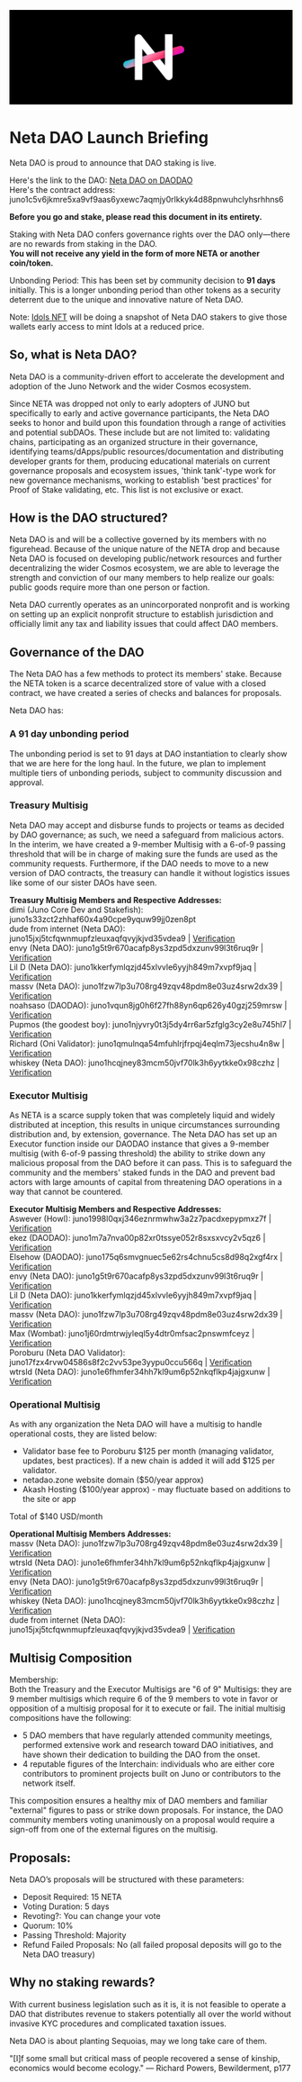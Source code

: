 ![Neta DAO](https://github.com/netadao/press/blob/main/netadao-header.png)
# Neta DAO Launch Briefing

Neta DAO is proud to announce that DAO staking is live.

Here's the link to the DAO: [Neta DAO on DAODAO](https://daodao.zone/dao/juno1c5v6jkmre5xa9vf9aas6yxewc7aqmjy0rlkkyk4d88pnwuhclyhsrhhns6)  
Here's the contract address: juno1c5v6jkmre5xa9vf9aas6yxewc7aqmjy0rlkkyk4d88pnwuhclyhsrhhns6

**Before you go and stake, please read this document in its entirety.**

Staking with Neta DAO confers governance rights over the DAO only—there are no rewards from staking in the DAO.  
**You will not receive any yield in the form of more NETA or another coin/token.**

Unbonding Period: This has been set by community decision to **91 days** initially. This is a longer unbonding period than other tokens as a security deterrent due to the unique and innovative nature of Neta DAO.

Note: [Idols NFT](https://idols.zone) will be doing a snapshot of Neta DAO stakers to give those wallets early access to mint Idols at a reduced price.

## So, what is Neta DAO?
Neta DAO is a community-driven effort to accelerate the development and adoption of the Juno Network and the wider Cosmos ecosystem.

Since NETA was dropped not only to early adopters of JUNO but specifically to early and active governance participants, the Neta DAO seeks to honor and build upon this foundation through a range of activities and potential subDAOs. These include but are not limited to: validating chains, participating as an organized structure in their governance, identifying teams/dApps/public resources/documentation and distributing developer grants for them, producing educational materials on current governance proposals and ecosystem issues, 'think tank'-type work for new governance mechanisms, working to establish 'best practices' for Proof of Stake validating, etc. This list is not exclusive or exact.

## How is the DAO structured?  
Neta DAO is and will be a collective governed by its members with no figurehead. Because of the unique nature of the NETA drop and because Neta DAO is focused on developing public/network resources and further decentralizing the wider Cosmos ecosystem, we are able to leverage the strength and conviction of our many members to help realize our goals: public goods require more than one person or faction.

Neta DAO currently operates as an unincorporated nonprofit and is working on setting up an explicit nonprofit structure to establish jurisdiction and officially limit any tax and liability issues that could affect DAO members.

## Governance of the DAO  
The Neta DAO has a few methods to protect its members' stake. Because the NETA token is a scarce decentralized store of value with a closed contract, we have created a series of checks and balances for proposals.

Neta DAO has:

### A 91 day unbonding period  
The unbonding period is set to 91 days at DAO instantiation to clearly show that we are here for the long haul. In the future, we plan to implement multiple tiers of unbonding periods, subject to community discussion and approval.

### Treasury Multisig  
Neta DAO may accept and disburse funds to projects or teams as decided by DAO governance; as such, we need a safeguard from malicious actors. In the interim, we have created a 9-member Multisig with a 6-of-9 passing threshold that will be in charge of making sure the funds are used as the community requests. Furthermore, if the DAO needs to move to a new version of DAO contracts, the treasury can handle it without logistics issues like some of our sister DAOs have seen.

**Treasury Multisig Members and Respective Addresses:**  
dimi (Juno Core Dev and Stakefish): juno1s33zct2zhhaf60x4a90cpe9yquw99jj0zen8pt  
dude from internet (Neta DAO): juno15jxj5tcfqwnmupfzleuxaqfqvyjkjvd35vdea9 | [Verification](https://juno.tools/sign-verify/?address=juno15jxj5tcfqwnmupfzleuxaqfqvyjkjvd35vdea9&message=dude%20from%20internet.idols%232140&signature=I4y%2FIS87LOTwwUvMhZyHk8FsJ%2F9hWJ7TegpW0DMaeWo5LJxlQ%2FMuiA3sn0uI95RxhFBdouPgAk8dfxxBdnJwDQ%3D%3D)  
envy (Neta DAO): juno1g5t9r670acafp8ys3zpd5dxzunv99l3t6ruq9r | [Verification](https://juno.tools/sign-verify?address=juno1g5t9r670acafp8ys3zpd5dxzunv99l3t6ruq9r&message=envy9950&signature=9DNRtJvOmQFi9RhJTFCH2popSonjmFhkswLWYkGbc8xHOhngrAUYDfEBSDBDkh0nNckpJmWZjH6xMDKmLvhjDQ==)  
Lil D (Neta DAO): juno1kkerfymlqzjd45xlvvle6yyjh849m7xvpf9jaq | [Verification](https://juno.tools/sign-verify/?address=juno1kkerfymlqzjd45xlvvle6yyjh849m7xvpf9jaq&message=Lil%20D&signature=ewZXBUWXh5hafkB5IS6YSVijtRCQsYtEWsewFPrns6hLtx1G9xvBkFAMKv04yMbdLjxBYmHM2bdZLJMa3kt32Q%3D%3D)  
massv (Neta DAO): juno1fzw7lp3u708rg49zqv48pdm8e03uz4srw2dx39 | [Verification](https://juno.tools/sign-verify?address=juno1fzw7lp3u708rg49zqv48pdm8e03uz4srw2dx39&message=Massv+was+here&signature=Oe%2BmHpM1horX1OOYVxc7AyjOYwjGqiXK4bMVOd1K2xNTIjKxC2xdC9q8QANG5QB%2BoVd7ETna7ei0VjZzy2YU0Q%3D%3D)  
noahsaso (DAODAO): juno1vqun8jg0h6f27fh88yn6qp626y40gzj259mrsw | [Verification](https://juno.tools/sign-verify/?address=juno1vqun8jg0h6f27fh88yn6qp626y40gzj259mrsw&message=I%20am%20noahsaso%230065...%20happy%20birthday%20DAO%20DAO!&signature=Mb8GCxK338uwPg763P3I3NImDFPc7LjEAAmIxoQXMmUqkTZ8JLfB8ksDgyLPZ0mwYl24dYiDkP3qzXejVdbeOw%3D%3D)  
Pupmos (the goodest boy): juno1njyvry0t3j5dy4rr6ar5zfglg3cy2e8u745hl7 | [Verification](https://juno.tools/sign-verify/?address=juno1njyvry0t3j5dy4rr6ar5zfglg3cy2e8u745hl7&message=I%20AM%20PUPM%C3%98S%C2%A1%20NETA%20IZ%20PEANUT%20BUTTER%20ON%20ZPOON.%20I%20LOVB%20U%20%E2%9D%A4%20%20%0A%0APUPM%C3%98S%234237&signature=OR777PDBDHV6un4mFHCs%2BAaEyg7%2Bvu4Ia0YRV9HKGntWtYPq69mfRfAODpQ97eqUOQjRYlk2xkrlcB1Ft4CgeQ%3D%3D)  
Richard (Oni Validator): juno1qmulnqa54mfuhlrjfrpqj4eqlm73jecshu4n8w | [Verification](https://juno.tools/sign-verify/?address=juno1qmulnqa54mfuhlrjfrpqj4eqlm73jecshu4n8w&message=Engage%20ludicrous%20mode!%20%F0%9F%9A%80%0A%0ARichard%20%7C%20Oni%20%E2%9B%A9%233513&signature=xaww92TAw4ViTlW928kLdms%2F2ARTvbBi1FxRqQj8UvdmyHN8G3%2FdSWaxyO0FRteAZSaz84UJ821cXTXaLawWWg%3D%3D)  
whiskey (Neta DAO): juno1hcqjney83mcm50jvf70lk3h6yytkke0x98czhz | [Verification](https://juno.tools/sign-verify?address=juno1hcqjney83mcm50jvf70lk3h6yytkke0x98czhz&message=onewhiskeypls&signature=Q18qNlrODmZyUqMExCInD5Kfh%2B0RxuPinGgomPWgf0Zr7N7cBc3Fy1iSsy0R%2Ft6%2BlfCY%2F3QEvZ0%2BddxQLPCVsQ%3D%3D)

### Executor Multisig  
As NETA is a scarce supply token that was completely liquid and widely distributed at inception, this results in unique circumstances surrounding distribution and, by extension, governance. The Neta DAO has set up an Executor function inside our DAODAO instance that gives a 9-member multisig (with 6-of-9 passing threshold) the ability to strike down any malicious proposal from the DAO before it can pass. This is to safeguard the community and the members' staked funds in the DAO and prevent bad actors with large amounts of capital from threatening DAO operations in a way that cannot be countered.

**Executor Multisig Members and Respective Addresses:**  
Aswever (Howl): juno1998l0qxj346eznrmwhw3a2z7pacdxepypmxz7f | [Verification](https://juno.tools/sign-verify?address=juno1998l0qxj346eznrmwhw3a2z7pacdxepypmxz7f&message=hi%2C+this+is+aswever%21+i%27m+here+to+safeguard+the+neta+dao%21&signature=ZhZmoqPUdx%2FO3aoaKYsvR0ggs91wZI31yJrpJlxeY9lP8jOcy%2BTlrblLWnH6FW2u0vEIfthRpxvee2UrvFqaTg%3D%3D)  
ekez (DAODAO): juno1m7a7nva00p82xr0tssye052r8sxsxvcy2v5qz6 | [Verification](https://juno.tools/sign-verify?address=juno1m7a7nva00p82xr0tssye052r8sxsxvcy2v5qz6&message=I+am+ekez%2C+linking+these+two+pseudo+anonymous+identities.+Am+part+of+Neta+DAO%21&signature=NEwXieqx5VmMC8m5P3SulMKv5HgChpSdOUuVB%2FOmNvIzZ6iV1yR4VtVlM8UCap90e0o5IGW1K6ZYTevXfxPNNw%3D%3D)  
Elsehow (DAODAO): juno175q6smvgnuec5e62rs4chnu5cs8d98q2xgf4rx | [Verification](https://juno.tools/sign-verify?address=juno175q6smvgnuec5e62rs4chnu5cs8d98q2xgf4rx&message=I+am+elsehow%2C+and+I+am+helping+Neta+DAO.&signature=OFiCPgSZ6VeCX9kt902TWxHwGObuHcQJ8XIKB%2BJ7JJsR6suZpUxm2C%2F5CJU%2Fyq3OP1TQvPSUL7fRXY8NUtCIRg%3D%3D)  
envy (Neta DAO): juno1g5t9r670acafp8ys3zpd5dxzunv99l3t6ruq9r | [Verification](https://juno.tools/sign-verify?address=juno1g5t9r670acafp8ys3zpd5dxzunv99l3t6ruq9r&message=envy9950&signature=9DNRtJvOmQFi9RhJTFCH2popSonjmFhkswLWYkGbc8xHOhngrAUYDfEBSDBDkh0nNckpJmWZjH6xMDKmLvhjDQ==)  
Lil D (Neta DAO): juno1kkerfymlqzjd45xlvvle6yyjh849m7xvpf9jaq | [Verification](https://juno.tools/sign-verify/?address=juno1kkerfymlqzjd45xlvvle6yyjh849m7xvpf9jaq&message=Lil%20D&signature=ewZXBUWXh5hafkB5IS6YSVijtRCQsYtEWsewFPrns6hLtx1G9xvBkFAMKv04yMbdLjxBYmHM2bdZLJMa3kt32Q%3D%3D)  
massv (Neta DAO): juno1fzw7lp3u708rg49zqv48pdm8e03uz4srw2dx39 | [Verification](https://juno.tools/sign-verify?address=juno1fzw7lp3u708rg49zqv48pdm8e03uz4srw2dx39&message=Massv+was+here&signature=Oe%2BmHpM1horX1OOYVxc7AyjOYwjGqiXK4bMVOd1K2xNTIjKxC2xdC9q8QANG5QB%2BoVd7ETna7ei0VjZzy2YU0Q%3D%3D)  
Max (Wombat): juno1j60rdmtrwjyleql5y4dtr0mfsac2pnswmfceyz | [Verification](https://juno.tools/sign-verify?address=juno1j60rdmtrwjyleql5y4dtr0mfsac2pnswmfceyz&message=I+am+max%2C+and+I+am+helping+Neta+DAO&signature=w12IaApsIHiRVHUNPfi4AVzfYdA0xc6JdUOkBXvJJ3d4Xb4876u5bm9MyFA5qESpoMFpIXa2PDqKOfyA37000Q%3D%3D)  
Poroburu (Neta DAO Validator): juno17fzx4rvw04586s8f2c2vv53pe3yypu0ccu566q | [Verification](https://juno.tools/sign-verify/?address=juno17fzx4rvw04586s8f2c2vv53pe3yypu0ccu566q&message=I%27m%20Poro%20~&signature=9YGSgLqH1O3wtnBmzUm%2F9IxPqLPzgmjOF8Fv%2FjsdgDIKhU3Mv5vJofsuSbC7LX%2Bg9K%2BNEI9WmcCtdL2%2FVWsV9Q%3D%3D)  
wtrsld (Neta DAO): juno1e6fhmfer34hh7kl9um6p52nkqflkp4jajgxunw | [Verification](https://juno.tools/sign-verify/?address=juno1e6fhmfer34hh7kl9um6p52nkqflkp4jajgxunw&message=Idols%20are%20coming...&signature=lFrRpDytImtZjokuQSwT9aYFLYnVi2h6%2BMouxCjivc8taxsVmprz7Bp9DOoEqmsLD%2FjvF0ZbymaTBqN4HLurqQ%3D%3D)  

### Operational Multisig  
As with any organization the Neta DAO will have a multisig to handle operational costs, they are listed below:
* Validator base fee to Poroburu $125 per month (managing validator, updates, best practices). If a new chain is added it will add $125 per validator.
* netadao.zone website domain ($50/year approx)
* Akash Hosting ($100/year approx) - may fluctuate based on additions to the site or app

Total of $140 USD/month

**Operational Multisig Members Addresses:**  
massv (Neta DAO): juno1fzw7lp3u708rg49zqv48pdm8e03uz4srw2dx39 | [Verification](https://juno.tools/sign-verify?address=juno1fzw7lp3u708rg49zqv48pdm8e03uz4srw2dx39&message=Massv+was+here&signature=Oe%2BmHpM1horX1OOYVxc7AyjOYwjGqiXK4bMVOd1K2xNTIjKxC2xdC9q8QANG5QB%2BoVd7ETna7ei0VjZzy2YU0Q%3D%3D)  
wtrsld (Neta DAO): juno1e6fhmfer34hh7kl9um6p52nkqflkp4jajgxunw | [Verification](https://juno.tools/sign-verify/?address=juno1e6fhmfer34hh7kl9um6p52nkqflkp4jajgxunw&message=Idols%20are%20coming...&signature=lFrRpDytImtZjokuQSwT9aYFLYnVi2h6%2BMouxCjivc8taxsVmprz7Bp9DOoEqmsLD%2FjvF0ZbymaTBqN4HLurqQ%3D%3D)  
envy (Neta DAO): juno1g5t9r670acafp8ys3zpd5dxzunv99l3t6ruq9r | [Verification](https://juno.tools/sign-verify?address=juno1g5t9r670acafp8ys3zpd5dxzunv99l3t6ruq9r&message=envy9950&signature=9DNRtJvOmQFi9RhJTFCH2popSonjmFhkswLWYkGbc8xHOhngrAUYDfEBSDBDkh0nNckpJmWZjH6xMDKmLvhjDQ==)  
whiskey (Neta DAO): juno1hcqjney83mcm50jvf70lk3h6yytkke0x98czhz | [Verification](https://juno.tools/sign-verify?address=juno1hcqjney83mcm50jvf70lk3h6yytkke0x98czhz&message=onewhiskeypls&signature=Q18qNlrODmZyUqMExCInD5Kfh%2B0RxuPinGgomPWgf0Zr7N7cBc3Fy1iSsy0R%2Ft6%2BlfCY%2F3QEvZ0%2BddxQLPCVsQ%3D%3D)  
dude from internet (Neta DAO): juno15jxj5tcfqwnmupfzleuxaqfqvyjkjvd35vdea9 | [Verification](https://juno.tools/sign-verify/?address=juno15jxj5tcfqwnmupfzleuxaqfqvyjkjvd35vdea9&message=dude%20from%20internet.idols%232140&signature=I4y%2FIS87LOTwwUvMhZyHk8FsJ%2F9hWJ7TegpW0DMaeWo5LJxlQ%2FMuiA3sn0uI95RxhFBdouPgAk8dfxxBdnJwDQ%3D%3D)  

## Multisig Composition
Membership:  
Both the Treasury and the Executor Multisigs are "6 of 9" Multisigs: they are 9 member multisigs which require 6 of the 9 members to vote in favor or opposition of a multisig proposal for it to execute or fail. The initial multisig compositions have the following:
    
* 5 DAO members that have regularly attended community meetings, performed extensive work and research toward DAO initiatives, and have shown their dedication to building the DAO from the onset.
* 4 reputable figures of the Interchain: individuals who are either core contributors to prominent projects built on Juno or contributors to the network itself.
    
This composition ensures a healthy mix of DAO members and familiar "external" figures to pass or strike down proposals. For instance, the DAO community members voting unanimously on a proposal would require a sign-off from one of the external figures on the multisig.

## Proposals:  
Neta DAO’s proposals will be structured with these parameters:  
* Deposit Required: 15 NETA  
* Voting Duration: 5 days  
* Revoting?: You can change your vote  
* Quorum: 10%  
* Passing Threshold: Majority  
* Refund Failed Proposals: No (all failed proposal deposits will go to the Neta DAO treasury)

## Why no staking rewards?  
With current business legislation such as it is, it is not feasible to operate a DAO that distributes revenue to stakers potentially all over the world without invasive KYC procedures and complicated taxation issues.

Neta DAO is about planting Sequoias, may we long take care of them.

"[I]f some small but critical mass of people recovered a sense of kinship, economics would become ecology." — Richard Powers, Bewilderment, p177
